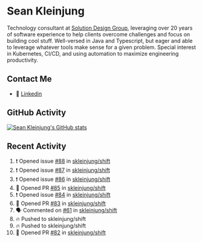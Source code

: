 # Sean Kleinjung

Technology consultant at [Solution Design Group](https://solutiondesign.com/), leveraging over 20 years of software experience to help clients overcome challenges and focus on building cool stuff. Well-versed in Java and Typescript, but eager and able to leverage whatever tools make sense for a given problem. Special interest in Kubernetes, CI/CD, and using automation to maximize engineering productivity.

<!--
**skleinjung/skleinjung** is a ✨ _special_ ✨ repository because its `README.md` (this file) appears on your GitHub profile.

Here are some ideas to get you started:

- 🔭 I’m currently working on ...
- 🌱 I’m currently learning ...
- 👯 I’m looking to collaborate on ...
- 🤔 I’m looking for help with ...
- 💬 Ask me about ...
- 📫 How to reach me: ...
- 😄 Pronouns: ...
- ⚡ Fun fact: ...
-->

## Contact Me

<!-- - 💬 [Personal site](https://phatho-folio.now.sh/) -->
- 🔗 [Linkedin](https://www.linkedin.com/in/sean-kleinjung/)
<!-- - 📧 <a href="mailto:hohuuphat22@gmail.com">Email</a> -->

<!-- - 🤐 <a id="raw-url" href="https://nightly.link/DeKal/dekal-cv-v2/workflows/build/main/huuphatho_cv.zip">Latest Resume (.zip)</a>
- 📄 <a id="raw-url" href="https://raw.githubusercontent.com/DeKal/DeKal/master/cv/phathuuho_cv.pdf">Resume (Manually uploaded)</a> -->

## GitHub Activity

[![Sean Kleinjung's GitHub stats](https://github-readme-stats.vercel.app/api?username=skleinjung&show_icons=true&theme=dark&count_private=true)](https://github.com/skleinjung)

## Recent Activity
<!--START_SECTION:activity-->
1. ❗️ Opened issue [#88](https://github.com/skleinjung/shift/issues/88) in [skleinjung/shift](https://github.com/skleinjung/shift)
2. ❗️ Opened issue [#87](https://github.com/skleinjung/shift/issues/87) in [skleinjung/shift](https://github.com/skleinjung/shift)
3. ❗️ Opened issue [#86](https://github.com/skleinjung/shift/issues/86) in [skleinjung/shift](https://github.com/skleinjung/shift)
4. 💪 Opened PR [#85](https://github.com/skleinjung/shift/pull/85) in [skleinjung/shift](https://github.com/skleinjung/shift)
5. ❗️ Opened issue [#84](https://github.com/skleinjung/shift/issues/84) in [skleinjung/shift](https://github.com/skleinjung/shift)
6. 💪 Opened PR [#83](https://github.com/skleinjung/shift/pull/83) in [skleinjung/shift](https://github.com/skleinjung/shift)
7. 🗣 Commented on [#61](https://github.com/skleinjung/shift/issues/61) in [skleinjung/shift](https://github.com/skleinjung/shift)
8. 🔥 Pushed to skleinjung/shift
9. 🔥 Pushed to skleinjung/shift
10. 💪 Opened PR [#82](https://github.com/skleinjung/shift/pull/82) in [skleinjung/shift](https://github.com/skleinjung/shift)
<!--END_SECTION:activity-->